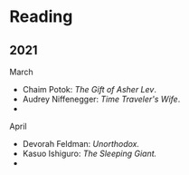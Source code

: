 # Reading

## 2021

March

 * Chaim Potok:  *The Gift of Asher Lev*.
 * Audrey Niffenegger:  *Time Traveler's Wife*.
 * 

April

 * Devorah Feldman:  *Unorthodox.*  
 * Kasuo Ishiguro: *The Sleeping Giant.*
 * 
